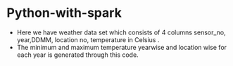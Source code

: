 # Python-with-spark
* Here we have weather data set which consists of  4 columns sensor_no, year,DDMM, location no, temperature in Celsius .
* The minimum and maximum temperature yearwise and location wise for each year is generated through this code.
